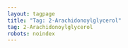 ```yaml
---
layout: tagpage
title: "Tag: 2-Arachidonoylglycerol"
tag: 2-Arachidonoylglycerol
robots: noindex
---
```

